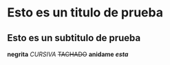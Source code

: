 # Esto es un titulo de prueba
## Esto es un subtitulo de prueba

**negrita**
*CURSIVA* 
~~TACHADO~~
**anidame _esta_** 

